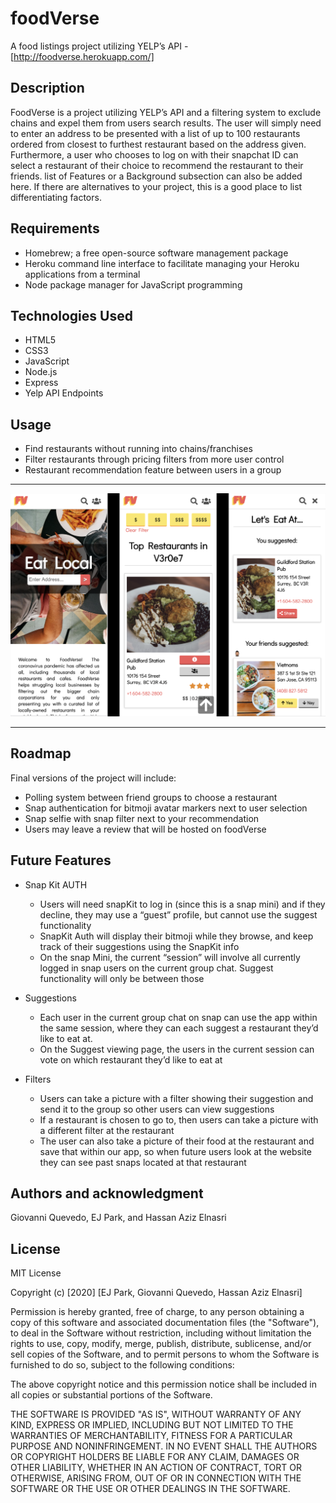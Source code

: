 # **foodVerse**

A food listings project utilizing YELP’s API - [http://foodverse.herokuapp.com/]

## **Description**
FoodVerse is a project utilizing YELP’s API and a filtering system to exclude chains and expel them from users search results. The user will simply need to enter an address to be presented with a list of up to 100 restaurants ordered from closest to furthest restaurant based on the address given. Furthermore, a user who chooses to log on with their snapchat ID can select a restaurant of their choice to recommend the restaurant to their friends. list of Features or a Background subsection can also be added here. If there are alternatives to your project, this is a good place to list differentiating factors.

  

## **Requirements**
* Homebrew; a free open-source software management package
* Heroku command line interface to facilitate managing your Heroku applications from a terminal
* Node package manager for JavaScript programming

## **Technologies Used**
* HTML5
* CSS3
* JavaScript
* Node.js
* Express
* Yelp API Endpoints

## **Usage**
* Find restaurants without running into chains/franchises
* Filter restaurants through pricing filters from more user control
* Restaurant recommendation feature between users in a group

--------

 ![alt text 2](public/images/FoodVerseMobileGallery.png)


  ------


## **Roadmap**
Final versions of the project will include:
* Polling system between friend groups to choose a restaurant
* Snap authentication for bitmoji avatar markers next to user selection
* Snap selfie with snap filter next to your recommendation 
* Users may leave a review that will be hosted on foodVerse 

## **Future Features**
* Snap Kit AUTH
   
   * Users will need snapKit to log in (since this is a snap mini) and if they decline, they may use a “guest” profile, but cannot use the suggest functionality
   * SnapKit Auth will display their bitmoji while they browse, and keep track of their suggestions using the SnapKit info
   * On the snap Mini, the current “session” will involve all currently logged in snap users on the current group chat. Suggest functionality will only be between those 

* Suggestions

   * Each user in the current group chat on snap can use the app within the same session, where they can each suggest a restaurant they’d like to eat at.
   * On the Suggest viewing page, the users in the current session can vote on which restaurant they’d like to eat at

* Filters
   
   * Users can take a picture with a filter showing their suggestion and send it to the group so other users can view suggestions
   * If a restaurant is chosen to go to, then users can take a picture with a different filter at the restaurant
   * The user can also take a picture of their food at the restaurant and save that within our app, so when future users look at the website they can see past snaps located at that restaurant

## **Authors and acknowledgment**
Giovanni Quevedo, EJ Park, and Hassan Aziz Elnasri

## **License**
MIT License

Copyright (c) [2020] [EJ Park, Giovanni Quevedo, Hassan Aziz Elnasri]


Permission is hereby granted, free of charge, to any person obtaining a copy
of this software and associated documentation files (the "Software"), to deal
in the Software without restriction, including without limitation the rights
to use, copy, modify, merge, publish, distribute, sublicense, and/or sell
copies of the Software, and to permit persons to whom the Software is
furnished to do so, subject to the following conditions:


The above copyright notice and this permission notice shall be included in all
copies or substantial portions of the Software.


THE SOFTWARE IS PROVIDED "AS IS", WITHOUT WARRANTY OF ANY KIND, EXPRESS OR
IMPLIED, INCLUDING BUT NOT LIMITED TO THE WARRANTIES OF MERCHANTABILITY,
FITNESS FOR A PARTICULAR PURPOSE AND NONINFRINGEMENT. IN NO EVENT SHALL THE
AUTHORS OR COPYRIGHT HOLDERS BE LIABLE FOR ANY CLAIM, DAMAGES OR OTHER
LIABILITY, WHETHER IN AN ACTION OF CONTRACT, TORT OR OTHERWISE, ARISING FROM,
OUT OF OR IN CONNECTION WITH THE SOFTWARE OR THE USE OR OTHER DEALINGS IN THE
SOFTWARE.


